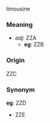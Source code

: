 limousine
### Meaning
+ _adj_: ZZA
    + __eg__: ZZB

### Origin

ZZC

### Synonym

__eg__: ZZD

+ ZZE



